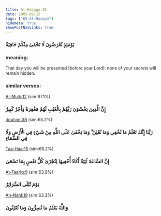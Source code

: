```yaml
---
title: Al-Haaqqa:18
date: 2005-09-15
tags: ["69.Al-Haaqqa"]
hidemeta: true 
ShowPostNavLinks: true 
---
```

### يَوْمَئِذٍ تُعْرَضُونَ لَا تَخْفَىٰ مِنْكُمْ خَافِيَةٌ
### meaning: 
That day you will be presented [before your Lord]: none of your secrets will remain hidden.
### similar verses: 

[Al-Mulk:12](/67/12) (sim:67.1%)

### إِنَّ الَّذِينَ يَخْشَوْنَ رَبَّهُمْ بِالْغَيْبِ لَهُمْ مَغْفِرَةٌ وَأَجْرٌ كَبِيرٌ

[Ibrahim:38](/14/38) (sim:65.2%)

### رَبَّنَا إِنَّكَ تَعْلَمُ مَا نُخْفِي وَمَا نُعْلِنُ ۗ وَمَا يَخْفَىٰ عَلَى اللَّهِ مِنْ شَيْءٍ فِي الْأَرْضِ وَلَا فِي السَّمَاءِ

[Taa-Haa:15](/20/15) (sim:65.2%)

### إِنَّ السَّاعَةَ آتِيَةٌ أَكَادُ أُخْفِيهَا لِتُجْزَىٰ كُلُّ نَفْسٍ بِمَا تَسْعَىٰ

[At-Taariq:9](/86/9) (sim:63.9%)

### يَوْمَ تُبْلَى السَّرَائِرُ

[An-Nahl:19](/16/19) (sim:63.3%)

### وَاللَّهُ يَعْلَمُ مَا تُسِرُّونَ وَمَا تُعْلِنُونَ
